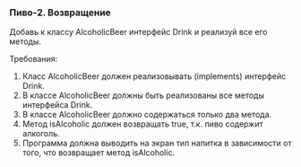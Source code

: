 
### Пиво-2. Возвращение

Добавь к классу AlcoholicBeer интерфейс Drink и реализуй все его методы.


Требования:
1.	Класс AlcoholicBeer должен реализовывать (implements) интерфейс Drink.
2.	В классе AlcoholicBeer должны быть реализованы все методы интерфейса Drink.
3.	В классе AlcoholicBeer должно содержаться только два метода.
4.	Метод isAlcoholic должен возвращать true, т.к. пиво содержит алкоголь.
5.	Программа должна выводить на экран тип напитка в зависимости от того, что возвращает метод isAlcoholic.


